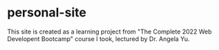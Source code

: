 # personal-site
This site is created as a learning project from "The Complete 2022 Web Developent Bootcamp" course I took, lectured by Dr. Angela Yu.

